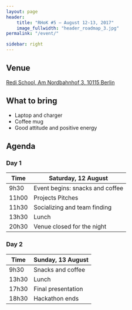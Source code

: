 ```yaml
---
layout: page
header:
    title: "RHoK #5 – August 12-13, 2017"
    image_fullwidth: "header_roadmap_3.jpg"
permalink: "/event/"

sidebar: right
---
```


## Venue

<a href="https://www.google.de/maps/place/ReDI+School/@52.5314465,13.3825645,17z/data=!3m1!4b1!4m5!3m4!1s0x47a8502b3bc5516b:0xbbe88a1f386c538d!8m2!3d52.5314433!4d13.3847532?hl=pt-BR">Redi School, Am Nordbahnhof 3, 10115 Berlin</a>

## What to bring

* Laptop and charger
* Coffee mug
* Good attitude and positive energy


## Agenda

### Day 1

 Time  | Saturday, 12 August
 ------------- | ------------- 
 9h30  | Event begins: snacks and coffee
 11h00  | Projects Pitches
 11h30  | Socializing and team finding
 13h30 | Lunch
 20h30 | Venue closed for the night



### Day 2

 Time  | Sunday, 13 August
 ------------- | ------------- 
 9h30  | Snacks and coffee
 13h30  | Lunch
 17h30  | Final presentation
 18h30 | Hackathon ends



